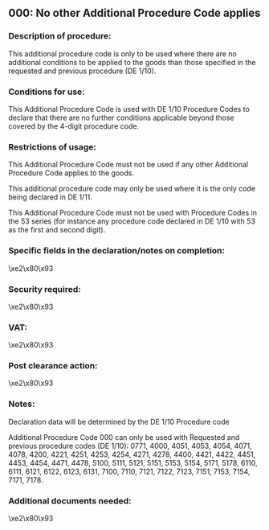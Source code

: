 000:  No other Additional Procedure Code applies
--------------------------------------------------

### Description of procedure:

This additional procedure code is only to be used where there are no additional conditions to be applied to the goods than those specified in the requested and previous procedure (DE 1/10).

### Conditions for use:

This Additional Procedure Code is used with DE 1/10 Procedure Codes to declare that there are no further conditions applicable beyond those covered by the 4-digit procedure code.

### Restrictions of usage:

This Additional Procedure Code must not be used if any other Additional Procedure Code applies to the goods.

This additional procedure code may only be used where it is the only code being declared in DE 1/11.

This Additional Procedure Code must not be used with Procedure Codes in the 53 series (for instance any procedure code declared in DE 1/10 with 53 as the first and second digit).

### Specific fields in the declaration/notes on completion:

\xe2\x80\x93

### Security required:

\xe2\x80\x93

### VAT:

\xe2\x80\x93

### Post clearance action:

\xe2\x80\x93

### Notes:

Declaration data will be determined by the DE 1/10 Procedure code

Additional Procedure Code 000 can only be used with Requested and previous procedure codes (DE 1/10): 0771, 4000, 4051, 4053, 4054, 4071, 4078, 4200, 4221, 4251, 4253, 4254, 4271, 4278, 4400, 4421, 4422, 4451, 4453, 4454, 4471, 4478, 5100, 5111, 5121, 5151, 5153, 5154, 5171, 5178, 6110, 6111, 6121, 6122, 6123, 6131, 7100, 7110, 7121, 7122, 7123, 7151, 7153, 7154, 7171, 7178.

### Additional documents needed:

\xe2\x80\x93

